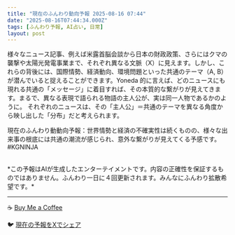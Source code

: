 ```yaml
---
title: "現在のふんわり動向予報 2025-08-16 07:44"
date: "2025-08-16T07:44:34.000Z"
tags: [ふんわり予報, AI占い, 日常]
layout: post
---
```


様々なニュース記事、例えば米露首脳会談から日本の財政政策、さらにはクマの襲撃や太陽光発電事業まで、それぞれ異なる文脈（X）に見えます。しかし、これらの背後には、国際情勢、経済動向、環境問題といった共通のテーマ（A, B）が潜んでいると捉えることができます。Yoneda 的に言えば、どのニュースにも現れる共通の「メッセージ」に着目すれば、その本質的な繋がりが見えてきます。まるで、異なる表現で語られる物語の主人公が、実は同一人物であるかのように。  それぞれのニュースは、その「主人公」＝共通のテーマを異なる角度から映し出した「分布」だと考えられます。


現在のふんわり動動向予報：世界情勢と経済の不確実性は続くものの、様々な出来事の根底には共通の潮流が感じられ、意外な繋がりが見えてくる予感です。#KGNINJA

<br>
*この予報はAIが生成したエンターテイメントです。内容の正確性を保証するものではありません。ふんわり一日に４回更新されます。みんなにふんわり拡散希望です。*

---
☕️ [Buy Me a Coffee](https://www.buymeacoffee.com/kgninja)

🐦 [現在の予報をXでシェア](https://twitter.com/intent/tweet?text=%E7%8F%BE%E5%9C%A8%E3%81%AE%E3%81%B5%E3%82%93%E3%82%8F%E3%82%8A%E4%BA%88%E5%A0%B1%3A%20%E3%80%8C%E6%A7%98%E3%80%85%E3%81%AA%E3%83%8B%E3%83%A5%E3%83%BC%E3%82%B9%E8%A8%98%E4%BA%8B%E3%80%81%E4%BE%8B%E3%81%88%E3%81%B0%E7%B1%B3%E9%9C%B2%E9%A6%96%E8%84%B3%E4%BC%9A%E8%AB%87%E3%81%8B%E3%82%89%E6%97%A5%E6%9C%AC%E3%81%AE%E8%B2%A1%E6%94%BF%E6%94%BF%E7%AD%96%E3%80%81%E3%81%95%E3%82%89%E3%81%AB%E3%81%AF%E3%82%AF%E3%83%9E%E3%81%AE%E8%A5%B2%E6%92%83%E3%82%84%E5%A4%AA%E9%99%BD%E5%85%89%E7%99%BA%E9%9B%BB%E4%BA%8B%E6%A5%AD%E3%81%BE%E3%81%A7%E3%80%81%E3%81%9D%E3%82%8C%E3%81%9E%E3%82%8C%E7%95%B0%E3%81%AA%E3%82%8B%E6%96%87%E8%84%88%EF%BC%88X%EF%BC%89%E3%81%AB%E8%A6%8B%E3%81%88%E3%81%BE%E3%81%99%E3%80%82%E3%80%8D%23KGNINJA%20%E7%B6%9A%E3%81%8D%E3%81%AF%E3%83%96%E3%83%AD%E3%82%B0%E3%81%A7%EF%BC%81%F0%9F%91%87&url=https%3A%2F%2Fkg-ninja.github.io%2FFunwariyoso%2F)
